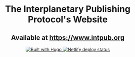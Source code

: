 <h1 align="center">The Interplanetary Publishing Protocol's Website</h1>

<h2 align="center">Available at <a href="https://www.intpub.org">https://www.intpub.org</a></h2>

<p align="center">
<a href="https://www.11ty.dev/">
<img src="https://img.shields.io/badge/-made%20with%2011ty-red?style=flat-square&logo=eleventy" alt="Built with Hugo" />
</a>
<a href="https://app.netlify.com/sites/interplanetarypub/deploys">
<img src="https://api.netlify.com/api/v1/badges/006ad9b7-c3e0-46ec-8632-d8aad55b06f3/deploy-status" alt="Netlify deploy status" />
</a>
</p>
